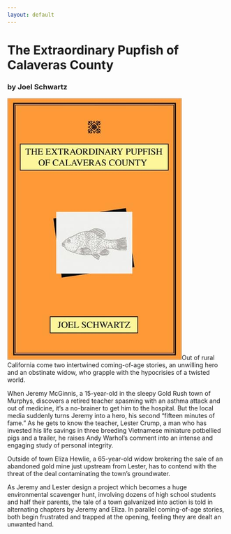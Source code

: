 ```yaml
---
layout: default
---
```

# The Extraordinary Pupfish of Calaveras County
### by Joel Schwartz

<img src="/assets/images/extraordinary-pupfish.jpg" alt="Cover: The Extraordinary Pupfish of Calaveras County"/>Out of rural California come two intertwined coming-of-age stories, an unwilling hero and an obstinate widow, who grapple with the hypocrisies of a twisted world.

When Jeremy McGinnis, a 15-year-old in the sleepy Gold Rush town of Murphys, discovers a retired teacher spasming with an asthma attack and out of medicine, it’s a no-brainer to get him to the hospital. But the local media suddenly turns Jeremy into a hero, his second “fifteen minutes of fame.” As he gets to know the teacher, Lester Crump, a man who has invested his life savings in three breeding Vietnamese miniature potbellied pigs and a trailer, he raises Andy Warhol’s comment into an intense and engaging study of personal integrity.

Outside of town Eliza Hewlie, a 65-year-old widow brokering the sale of an abandoned gold mine just upstream from Lester, has to contend with the threat of the deal contaminating the town’s groundwater.

As Jeremy and Lester design a project which becomes a huge environmental scavenger hunt, involving dozens of high school students and half their parents, the tale of a town galvanized into action is told in alternating chapters by Jeremy and Eliza. In parallel coming-of-age stories, both begin frustrated and trapped at the opening, feeling they are dealt an unwanted hand.